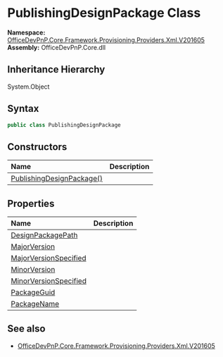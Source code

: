 # PublishingDesignPackage Class
  

**Namespace:** [OfficeDevPnP.Core.Framework.Provisioning.Providers.Xml.V201605](OfficeDevPnP.Core.Framework.Provisioning.Providers.Xml.V201605.md)  
**Assembly:** OfficeDevPnP.Core.dll  
## Inheritance Hierarchy
System.Object  
## Syntax
```C#
public class PublishingDesignPackage
```
## Constructors
|**Name**|**Description**|
|:-----|:-----|
| [PublishingDesignPackage()](OfficeDevPnP.Core.Framework.Provisioning.Providers.Xml.V201605.PublishingDesignPackage.ctor1.md) |  
## Properties
|**Name**|**Description**|
|:-----|:-----|
| [DesignPackagePath](OfficeDevPnP.Core.Framework.Provisioning.Providers.Xml.V201605.PublishingDesignPackage.DesignPackagePath.md) | 
| [MajorVersion](OfficeDevPnP.Core.Framework.Provisioning.Providers.Xml.V201605.PublishingDesignPackage.MajorVersion.md) | 
| [MajorVersionSpecified](OfficeDevPnP.Core.Framework.Provisioning.Providers.Xml.V201605.PublishingDesignPackage.MajorVersionSpecified.md) | 
| [MinorVersion](OfficeDevPnP.Core.Framework.Provisioning.Providers.Xml.V201605.PublishingDesignPackage.MinorVersion.md) | 
| [MinorVersionSpecified](OfficeDevPnP.Core.Framework.Provisioning.Providers.Xml.V201605.PublishingDesignPackage.MinorVersionSpecified.md) | 
| [PackageGuid](OfficeDevPnP.Core.Framework.Provisioning.Providers.Xml.V201605.PublishingDesignPackage.PackageGuid.md) | 
| [PackageName](OfficeDevPnP.Core.Framework.Provisioning.Providers.Xml.V201605.PublishingDesignPackage.PackageName.md) | 
## See also
- [OfficeDevPnP.Core.Framework.Provisioning.Providers.Xml.V201605](OfficeDevPnP.Core.Framework.Provisioning.Providers.Xml.V201605.md)
